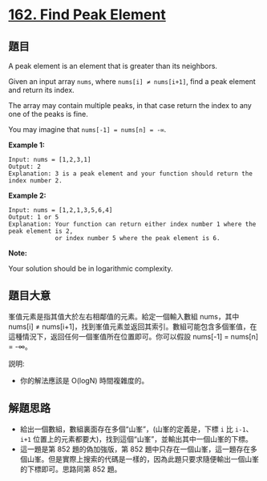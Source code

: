 # [162. Find Peak Element](https://leetcode.com/problems/find-peak-element/)


## 題目

A peak element is an element that is greater than its neighbors.

Given an input array `nums`, where `nums[i] ≠ nums[i+1]`, find a peak element and return its index.

The array may contain multiple peaks, in that case return the index to any one of the peaks is fine.

You may imagine that `nums[-1] = nums[n] = -∞`.

**Example 1:**

    Input: nums = [1,2,3,1]
    Output: 2
    Explanation: 3 is a peak element and your function should return the index number 2.

**Example 2:**

    Input: nums = [1,2,1,3,5,6,4]
    Output: 1 or 5 
    Explanation: Your function can return either index number 1 where the peak element is 2, 
                 or index number 5 where the peak element is 6.

**Note:**

Your solution should be in logarithmic complexity.

## 題目大意

峯值元素是指其值大於左右相鄰值的元素。給定一個輸入數組 nums，其中 nums[i] ≠ nums[i+1]，找到峯值元素並返回其索引。數組可能包含多個峯值，在這種情況下，返回任何一個峯值所在位置即可。你可以假設 nums[-1] = nums[n] = -∞。

説明:

- 你的解法應該是 O(logN) 時間複雜度的。


## 解題思路

- 給出一個數組，數組裏面存在多個“山峯”，(山峯的定義是，下標 `i` 比 `i-1`、`i+1` 位置上的元素都要大)，找到這個“山峯”，並輸出其中一個山峯的下標。
- 這一題是第 852 題的偽加強版，第 852 題中只存在一個山峯，這一題存在多個山峯。但是實際上搜索的代碼是一樣的，因為此題只要求隨便輸出一個山峯的下標即可。思路同第 852 題。
